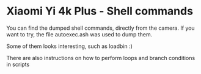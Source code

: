 # Xiaomi Yi 4k Plus - Shell commands


You can find the dumped shell commands, directly from the camera.
If you want to try, the file autoexec.ash was used to dump them.

Some of them looks interesting, such as loadbin :)

There are also instructions on how to perform loops and branch conditions in scripts
